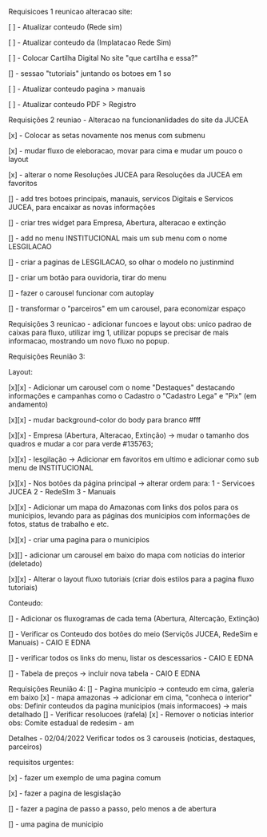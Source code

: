 Requisicoes 1 reunicao alteracao site:

[ ] - Atualizar conteudo (Rede sim) 

[ ] - Atualizar conteudo da (Implatacao Rede Sim)

[ ] - Colocar Cartilha Digital No site "que cartilha e essa?"

[] - sessao "tutoriais" juntando os botoes em 1 so

[ ] - Atualizar conteudo pagina > manuais

[ ] - Atualizar conteudo PDF > Registro

Requisições 2 reuniao - Alteracao na funcionanlidades do site da JUCEA 

[x] - Colocar as setas novamente nos menus com submenu

[x] - mudar fluxo de eleboracao, movar para cima e mudar um pouco o layout

[x] - alterar o nome Resoluções JUCEA para Resoluções da JUCEA em favoritos

[] - add tres botoes principais, manauis, servicos Digitais e Servicos JUCEA, para encaixar as novas informações

[] - criar tres widget para Empresa, Abertura, alteracao e extinção

[] - add no menu INSTITUCIONAL mais um sub menu com o nome LESGILACAO

[] - criar a paginas de LESGILACAO, so olhar o modelo no justinmind

[] - criar um botão para ouvidoria, tirar do menu

[] - fazer o carousel funcionar com autoplay

[] - transformar o "parceiros" em um carousel, para economizar espaço

Requisições 3 reunicao - adicionar funcoes e layout
obs: 
unico padrao de caixas para fluxo, utilizar img 1, utilizar popups se precisar de mais informacao, mostrando um novo fluxo no popup.

Requisições Reunião 3:

Layout:

[x][x] - Adicionar um carousel com o nome "Destaques" destacando informações e campanhas como o Cadastro
o "Cadastro Lega"  e "Pix" (em andamento)

[x][x] - mudar background-color do body para branco #fff

[x][x] - Empresa (Abertura, Alteracao, Extinção) -> mudar o tamanho dos quadros e mudar a cor para verde #135763;

[x][x] - lesgilação -> Adicionar em favoritos em ultimo e adicionar como sub menu de INSTITUCIONAL

[x][x] - Nos botões da página principal -> alterar ordem para:
1 - Servicoes JUCEA
2 - RedeSIm
3 - Manuais

[x][x] - Adicionar um mapa do Amazonas com links dos polos para os municipios, levando para as páginas dos municipios com informações de fotos, status de trabalho e etc.

[x][x] - criar uma pagina para o municipios

[x][] - adicionar um carousel em baixo do mapa com noticias do interior (deletado)

[x][x] - Alterar o layout fluxo tutoriais (criar dois estilos para a pagina fluxo tutoriais)

Conteudo:

[] - Adicionar os fluxogramas de cada tema (Abertura, Altercação, Extinção)

[] - Verificar os Conteudo dos botões do meio (Serviçõs JUCEA, RedeSim e Manuais) - CAIO E EDNA

[] - verificar todos os links do menu, listar os descessarios - CAIO E EDNA

[] - Tabela de preços -> incluir nova tabela - CAIO E EDNA


Requisições Reunião 4:
[] - Pagina municipio -> conteudo em cima, galeria em baixo
[x] - mapa amazonas -> adicionar em cima, "conheca o interior"
obs: Definir conteudos da pagina municipios (mais informacoes) -> mais detalhado
[] - Verificar resolucoes (rafela)
[x] - Remover o noticias interior
obs: Comite estadual de redesim - am

Detalhes - 02/04/2022
Verificar todos os 3 carouseis (noticias, destaques, parceiros)



requisitos urgentes:

[x] - fazer um exemplo de uma pagina comum

[x] - fazer a pagina de lesgislação

[] - fazer a pagina de passo a passo, pelo menos a de abertura

[] - uma pagina de municipio


